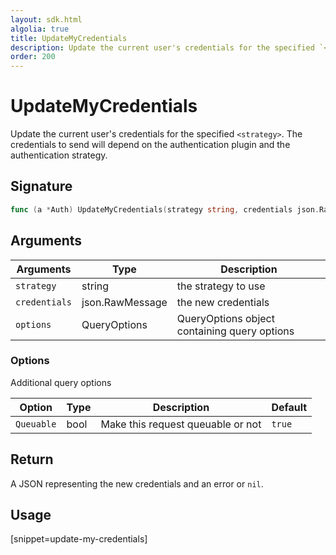 ```yaml
---
layout: sdk.html
algolia: true
title: UpdateMyCredentials
description: Update the current user's credentials for the specified `<strategy>`.
order: 200
---
```


# UpdateMyCredentials

Update the current user's credentials for the specified `<strategy>`. The credentials to send will depend on the authentication plugin and the authentication strategy.

## Signature

```go
func (a *Auth) UpdateMyCredentials(strategy string, credentials json.RawMessage, options types.QueryOptions) (json.RawMessage, error)
```

## Arguments

| Arguments    | Type    | Description
|--------------|---------|-------------
| `strategy` | string | the strategy to use
| `credentials` | json.RawMessage | the new credentials
| `options`  | QueryOptions    | QueryOptions object containing query options


### **Options**

Additional query options

| Option     | Type    | Description                       | Default |
| ---------- | ------- | --------------------------------- | ------- |
| `Queuable` | bool | Make this request queuable or not | `true`  |


## Return

A JSON representing the new credentials and an error or `nil`.

## Usage

[snippet=update-my-credentials]
